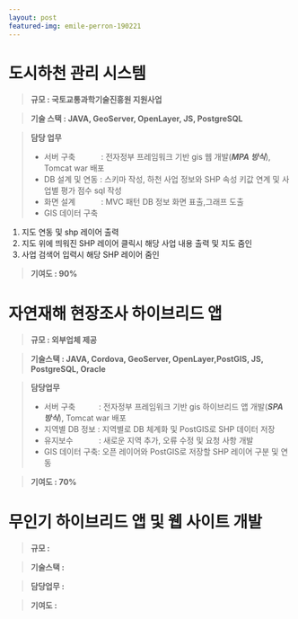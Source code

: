 ```yaml
---
layout: post
featured-img: emile-perron-190221
---
```


도시하천 관리 시스템
======

> **규모 :  국토교통과학기술진흥원 지원사업**

> **기술 스택  :  JAVA, GeoServer, OpenLayer, JS, PostgreSQL**

> **담당 업무**  
> - 서버 구축 　　　: 전자정부 프레임워크 기반 gis 웹 개발(**_MPA 방식_**), Tomcat war 배포
> - DB 설계 및 연동 : 스키마 작성, 하천 사업 정보와 SHP 속성 키값 연계 및 사업별 평가 점수 sql 작성
> - 화면 설계 　　　:  MVC 패턴 DB 정보 화면 표출,그래프 도출
> - GIS 데이터 구축 
  1. 지도 연동 및 shp 레이어 출력
  2. 지도 위에 띄워진 SHP 레이어 클릭시 해당 사업 내용 출력 및 지도 줌인
  3. 사업 검색어 입력시 해당 SHP 레이어 줌인 

 > **기여도 : 90%**


자연재해 현장조사 하이브리드 앱
======

> **규모 : 외부업체 제공**

> **기술스택 :  JAVA, Cordova, GeoServer, OpenLayer,PostGIS, JS, PostgreSQL, Oracle**

> **담당업무**
> - 서버 구축　　　: 전자정부 프레임워크 기반 gis 하이브리드 앱 개발(**_SPA 방식_**), Tomcat war 배포
> - 지역별 DB 정보 : 지역별로 DB 체계화 및  PostGIS로 SHP 데이터 저장
> - 유지보수 　　　: 새로운 지역 추가, 오류 수정 및 요청 사항 개발
> - GIS 데이터 구축: 오픈 레이어와 PostGIS로 저장할  SHP 레이어 구분 및 연동

     
> **기여도 : 70%**


무인기 하이브리드 앱 및 웹 사이트 개발
======
> **규모 :** 

> **기술스택 :**

> **담당업무 :**

> **기여도 :** 
